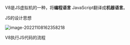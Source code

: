 V8是JS虚拟机的一种，将**编程语言** JavaScript翻译成**机器语言**。



JS的设计思想

![image-20221108162358218](https://raw.githubusercontent.com/Rainchen0504/picture/master/202211081623460.png)



V8执行JS代码的流程

